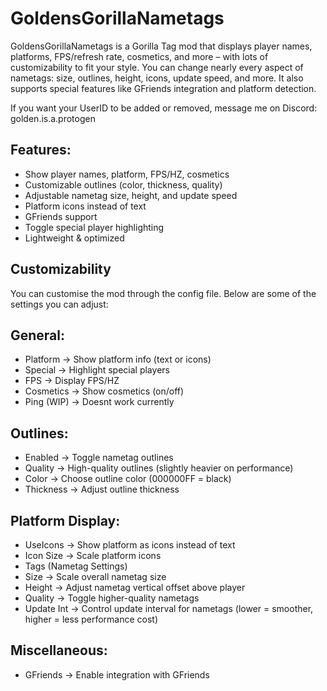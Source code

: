 # GoldensGorillaNametags
GoldensGorillaNametags is a Gorilla Tag mod that displays player names, platforms, FPS/refresh rate, cosmetics, and more – with lots of customizability to fit your style.
You can change nearly every aspect of nametags: size, outlines, height, icons, update speed, and more. It also supports special features like GFriends integration and platform detection.

If you want your UserID to be added or removed, message me on Discord: golden.is.a.protogen

## Features:

- Show player names, platform, FPS/HZ, cosmetics
- Customizable outlines (color, thickness, quality)
- Adjustable nametag size, height, and update speed
- Platform icons instead of text
- GFriends support
- Toggle special player highlighting
- Lightweight & optimized

## Customizability

You can customise the mod through the config file. Below are some of the settings you can adjust:

## General:

- Platform → Show platform info (text or icons)
- Special → Highlight special players
- FPS → Display FPS/HZ
- Cosmetics → Show cosmetics (on/off)
- Ping (WIP) → Doesnt work currently

## Outlines:

- Enabled → Toggle nametag outlines
- Quality → High-quality outlines (slightly heavier on performance)
- Color → Choose outline color (000000FF = black)
- Thickness → Adjust outline thickness
  
## Platform Display:

- UseIcons → Show platform as icons instead of text
- Icon Size → Scale platform icons
- Tags (Nametag Settings)
- Size → Scale overall nametag size
- Height → Adjust nametag vertical offset above player
- Quality → Toggle higher-quality nametags
- Update Int → Control update interval for nametags (lower = smoother, higher = less performance cost)

## Miscellaneous:

- GFriends → Enable integration with GFriends
